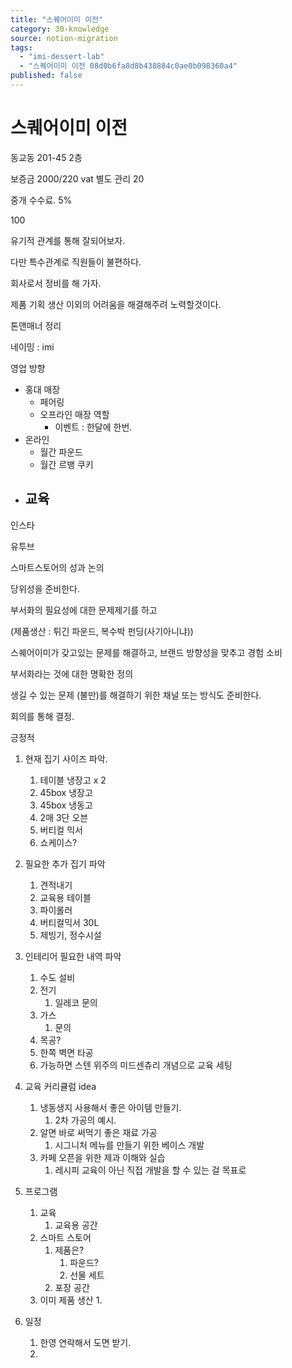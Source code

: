 ```yaml
---
title: "스퀘어이미 이전"
category: 30-knowledge
source: notion-migration
tags:
  - "imi-dessert-lab"
  - "스퀘어이미 이전 08d0b6fa8d8b438884c0ae0b098360a4"
published: false
---
```


# 스퀘어이미 이전

동교동 201-45 2층

보증금 2000/220 vat 별도 관리 20

중개 수수료. 5%

100

유기적 관계를 통해 잘되어보자.

다만 특수관계로 직원들이 불편하다.

회사로서 정비를 해 가자.

제품 기획 생산 이외의 어려움을 해결해주려 노력할것이다.

톤앤매너 정리

네이밍 : imi

영업 방향

* 홍대 매장
  * 페어링
  * 오프라인 매장 역할
    * 이벤트 : 한달에 한번.
* 온라인
  * 월간 파운드
  * 월간 르뱅 쿠키
* ## 교육

인스타

유투브

스마트스토어의 성과 논의

당위성을 준비한다.

부서화의 필요성에 대한 문제제기를 하고

(제품생산 : 튀긴 파운드, 복수박  펀딩(사기아니냐))

스퀘어이미가 갖고있는 문제를 해결하고, 브랜드 방향성을 맞추고 경험 소비

부서화라는 것에 대한 명확한 정의

생길 수 있는 문제 (불만)를 해결하기 위한 채널 또는 방식도 준비한다.

회의를 통해 결정.

긍정적

1. 현재 집기 사이즈 파악.
   1. 테이블 냉장고 x 2
   2. 45box 냉장고
   3. 45box 냉동고
   4. 2매 3단 오븐
   5. 버티컬 믹서
   6. 쇼케이스?

2. 필요한 추가 집기 파악
   1. 견적내기
   2. 교육용 테이블
   3. 파이롤러
   4. 버티컬믹서 30L
   5. 제빙기, 정수시설

3. 인테리어 필요한 내역 파악
   1. 수도 설비
   2. 전기
      1. 일레코 문의
   3. 가스
      1. 문의
   4. 목공?
   5. 한쪽 벽면 타공
   6. 가능하면 스텐 위주의 미드센츄리 개념으로 교육 세팅

4. 교육 커리큘럼 idea
   1. 냉동생지 사용해서 좋은 아이템 만들기.
      1. 2차 가공의 예시.
   2. 알면 바로 써먹기 좋은 재료 가공
      1. 시그니처 메뉴를 만들기 위한 베이스 개발
   3. 카페 오픈을 위한 제과 이해와 실습
      1. 레시피 교육이 아닌 직접 개발을 할 수 있는 걸 목표로

5. 프로그램
   1. 교육
      1. 교육용 공간
   2. 스마트 스토어
      1. 제품은?
         1. 파운드?
         2. 선물 세트
      2. 포장 공간
   3. 이미 제품 생산
      1\.

6. 일정
   1. 한영 연락해서 도면 받기.
   2.
